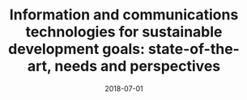 ---
title: "Information and communications technologies for sustainable development goals: state-of-the-art, needs and perspectives"
authors:
- Wu Jinsong
- Guo Song
- Huang Huawei
- Liu William
- Xiang Yong

date: "2018-07-01"
doi: ""

# Publication type.
# 1 = Conference paper; 2 = Journal article;
# 3 = Preprint Paper; 4 = Report; 5 = Book; 6 = Book section;
# 7 = Thesis; 8 = Patent
publication_types: ["2"]

# Publication name and optional abbreviated publication name.
publication: "*IEEE Communications Surveys and Tutorials*"
publication_short: "CST"

url_pdf: https://ieeexplore.ieee.org/abstract/document/8306870
# url_code: ''
# url_dataset: ''
# url_poster: ''
# url_project: ''
# url_slides: ''
# url_video: ''

---